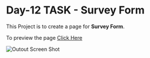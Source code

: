 # Day-12 TASK - Survey Form

This Project is to create a page for **Survey Form**.

To preview the page [Click Here](https://tribute-nazrul-islam.netlify.app/)
<br>

![Outout Screen Shot](<Output Screenshot.png>)